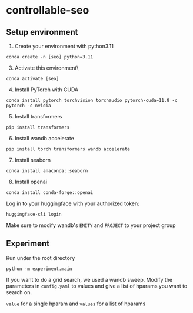 # controllable-seo
## Setup environment
1. Create your environment with python3.11

```conda create -n [seo] python=3.11```

3. Activate this environment\

```conda activate [seo]```

4. Install PyTorch with CUDA

```conda install pytorch torchvision torchaudio pytorch-cuda=11.8 -c pytorch -c nvidia```

5. Install transformers

```pip install transformers```

6. Install wandb accelerate

```pip install torch transformers wandb accelerate```

7. Install seaborn

```conda install anaconda::seaborn```

8. Install openai

```conda install conda-forge::openai```

Log in to your huggingface with your authorized token:

```huggingface-cli login```

Make sure to modify wandb's ```ENITY``` and ```PROJECT``` to your project group


## Experiment
Run under the root directory

```python -m experiment.main```

If you want to do a grid search, we used a wandb sweep. Modify the parameters in ```config.yaml``` to values and give a list of hparams you want to search on.

```value``` for a single hparam and ```values``` for a list of hparams

